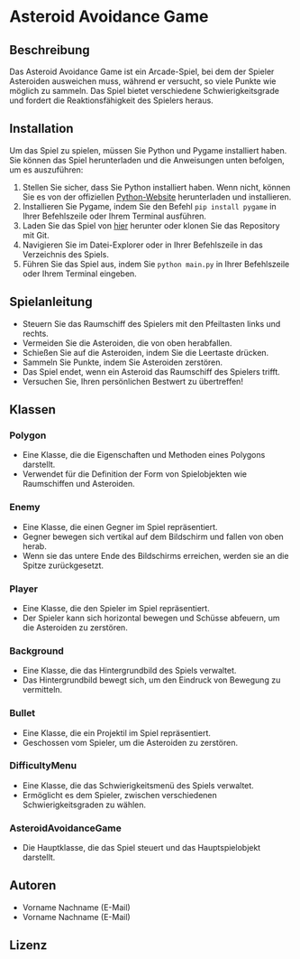 # Asteroid Avoidance Game

## Beschreibung

Das Asteroid Avoidance Game ist ein Arcade-Spiel, bei dem der Spieler Asteroiden ausweichen muss, während er versucht, so viele Punkte wie möglich zu sammeln. Das Spiel bietet verschiedene Schwierigkeitsgrade und fordert die Reaktionsfähigkeit des Spielers heraus.

## Installation

Um das Spiel zu spielen, müssen Sie Python und Pygame installiert haben. Sie können das Spiel herunterladen und die Anweisungen unten befolgen, um es auszuführen:

1. Stellen Sie sicher, dass Sie Python installiert haben. Wenn nicht, können Sie es von der offiziellen [Python-Website](https://www.python.org/) herunterladen und installieren.
2. Installieren Sie Pygame, indem Sie den Befehl `pip install pygame` in Ihrer Befehlszeile oder Ihrem Terminal ausführen.
3. Laden Sie das Spiel von [hier](https://github.com/dein-username/dein-repository) herunter oder klonen Sie das Repository mit Git.
4. Navigieren Sie im Datei-Explorer oder in Ihrer Befehlszeile in das Verzeichnis des Spiels.
5. Führen Sie das Spiel aus, indem Sie `python main.py` in Ihrer Befehlszeile oder Ihrem Terminal eingeben.

## Spielanleitung

- Steuern Sie das Raumschiff des Spielers mit den Pfeiltasten links und rechts.
- Vermeiden Sie die Asteroiden, die von oben herabfallen.
- Schießen Sie auf die Asteroiden, indem Sie die Leertaste drücken.
- Sammeln Sie Punkte, indem Sie Asteroiden zerstören.
- Das Spiel endet, wenn ein Asteroid das Raumschiff des Spielers trifft.
- Versuchen Sie, Ihren persönlichen Bestwert zu übertreffen!

## Klassen

### Polygon

- Eine Klasse, die die Eigenschaften und Methoden eines Polygons darstellt.
- Verwendet für die Definition der Form von Spielobjekten wie Raumschiffen und Asteroiden.

### Enemy

- Eine Klasse, die einen Gegner im Spiel repräsentiert.
- Gegner bewegen sich vertikal auf dem Bildschirm und fallen von oben herab.
- Wenn sie das untere Ende des Bildschirms erreichen, werden sie an die Spitze zurückgesetzt.

### Player

- Eine Klasse, die den Spieler im Spiel repräsentiert.
- Der Spieler kann sich horizontal bewegen und Schüsse abfeuern, um die Asteroiden zu zerstören.

### Background

- Eine Klasse, die das Hintergrundbild des Spiels verwaltet.
- Das Hintergrundbild bewegt sich, um den Eindruck von Bewegung zu vermitteln.

### Bullet

- Eine Klasse, die ein Projektil im Spiel repräsentiert.
- Geschossen vom Spieler, um die Asteroiden zu zerstören.

### DifficultyMenu

- Eine Klasse, die das Schwierigkeitsmenü des Spiels verwaltet.
- Ermöglicht es dem Spieler, zwischen verschiedenen Schwierigkeitsgraden zu wählen.

### AsteroidAvoidanceGame

- Die Hauptklasse, die das Spiel steuert und das Hauptspielobjekt darstellt.

## Autoren

- Vorname Nachname (E-Mail)
- Vorname Nachname (E-Mail)

## Lizenz
